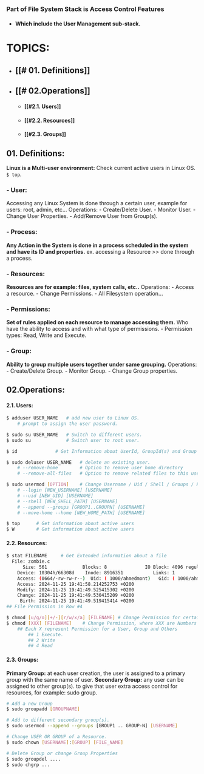 ### Part of File System Stack is Access Control Features
- #### Which include the User Management sub-stack.
# TOPICS:
 - ## [[# 01. Definitions]]
- ## [[# 02.Operations]]
	- #### [[#2.1. Users]]
	- #### [[#2.2. Resources]]
	- #### [[#2.3. Groups]]

## 01. Definitions:
**Linux is a Multi-user environment:**
	Check current active users in Linux OS. `$ top`.
### - User: 
Accessing any Linux System is done through a certain user, example for users: root, admin,  etc...
	Operations:
		- Create/Delete User.
		- Monitor User.
		- Change User Properties.
		- Add/Remove User from Group(s).	
### - Process:
**Any Action in the System is done in a process scheduled in the system and have its ID and properties.**
	ex. accessing a Resource >> done through a process.
### - Resources:
**Resources are for example: files, system calls, etc..**
	Operations:
		- Access a resource.
		- Change Permissions.
		- All Filesystem operation...
### - Permissions:
**Set of rules applied on each resource to manage accessing them.**
	Who have the ability to access and with what type of permissions.
		- Permission types: Read, Write and Execute.
### - Group:
**Ability to group multiple users together under same grouping.**
	Operations:
		- Create/Delete Group.
		- Monitor Group.
		- Change Group properties.


## 02.Operations:
#### 2.1. Users:
```bash
$ adduser USER_NAME   # add new user to Linux OS.
	# prompt to assign the user password.

$ sudo su USER_NAME   # Switch to different users.
$ sudo su             # Switch user to root user.

$ id              # Get Information about UserId, GroupId(s) and Group Name(s).

$ sudo deluser USER_NAME   # delete an existing user.
	# --remove-home        # Option to remove user home directory
	# --remove-all-files   # Option to remove related files to this user.

$ sudo usermod [OPTION]    # Change Username / Uid / Shell / Groups / Home Path
	# --login [NEW_USERNAME] [USERNAME]
	# --uid [NEW_UID] [USERNAME]
	# --shell [NEW_SHELL_PATH] [USERNAME]
	# --append --groups [GROUP1..GROUPN] [USERNAME]
	# --move-home --home [NEW_HOME_PATH] [USERNAME]

$ top      # Get information about active users
$ W        # Get information about active users
```

#### 2.2.  Resources:
```bash
$ stat FILENAME     # Get Extended information about a file
  File: zombie.c
	  Size: 561       	    Blocks: 8              IO Block: 4096 regular file
	Device: 10304h/66308d	 Inode: 8916351           Links: 1
	Access: (0664/-rw-rw-r--)  Uid: ( 1000/ahmedmont)   Gid: ( 1000/ahmedmont) 
	Access: 2024-11-25 19:41:58.214252753 +0200
	Modify: 2024-11-25 19:41:49.525415302 +0200
	Change: 2024-11-25 19:41:49.530415209 +0200
	 Birth: 2024-11-25 19:41:49.519415414 +0200
## File Permission in Row #4

$ chmod [u/g/o][+/-][r/w/x/a] [FILENAME] # Change Permission for certain file.
$ chmod [XXX] [FILENAME]    # Change Permission, where XXX are Numbers [0 to 7]
	## Each X represent Permission for a User, Group and Others
		## 1 Execute.
		## 2 Write
		## 4 Read
```

#### 2.3. Groups:
**Primary Group:** at each user creation, the user is assigned to a primary group with the same name of user.
**Secondary Group:** any user can be assigned to other group(s). to give that user extra access control for resources, for example: sudo group.
```bash
# Add a new Group
$ sudo groupadd [GROUPNAME]

# Add to different secondary group(s).
$ sudo usermod --append --groups [GROUP1 .. GROUP-N] [USERNAME]

# Change USER OR GROUP of a Resource.
$ sudo chown [USERNAME]:[GROUP] [FILE_NAME]

# Delete Group or change Group Properties
$ sudo groupdel ....
$ sudo chgrp ...
```





